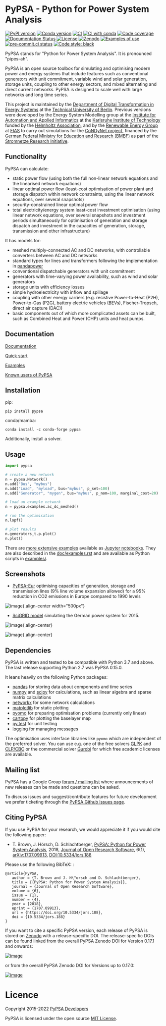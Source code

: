 # PyPSA - Python for Power System Analysis


[![PyPI version](https://img.shields.io/pypi/v/pypsa.svg)](https://pypi.python.org/pypi/pypsa)
[![Conda version](https://img.shields.io/conda/vn/conda-forge/pypsa.svg)](https://anaconda.org/conda-forge/pypsa)
[![CI](https://github.com/pypsa/pypsa/actions/workflows/CI.yml/badge.svg)](https://github.com/pypsa/pypsa/actions/workflows/CI.yml)
[![CI with conda](https://github.com/pypsa/pypsa/actions/workflows/CI-conda.yml/badge.svg)](https://github.com/pypsa/pypsa/actions/workflows/CI-conda.yml)
[![Code coverage](https://codecov.io/gh/PyPSA/PyPSA/branch/master/graph/badge.svg?token=kCpwJiV6Jr)](https://codecov.io/gh/PyPSA/PyPSA)
[![Documentation Status](https://readthedocs.org/projects/pypsa/badge/?version=latest)](https://pypsa.readthedocs.io/en/latest/?badge=latest)
[![License](https://img.shields.io/pypi/l/pypsa.svg)](LICENSE.txt)
[![Zenodo](https://zenodo.org/badge/DOI/10.5281/zenodo.3946412.svg)](https://doi.org/10.5281/zenodo.3946412)
[![Examples of use](https://mybinder.org/badge_logo.svg)](https://mybinder.org/v2/gh/PyPSA/PyPSA/master?filepath=examples%2Fnotebooks)
[![pre-commit.ci status](https://results.pre-commit.ci/badge/github/PyPSA/PyPSA/master.svg)](https://results.pre-commit.ci/latest/github/PyPSA/PyPSA/master)
[![Code style: black](https://img.shields.io/badge/code%20style-black-000000.svg)](https://github.com/psf/black)

PyPSA stands for "Python for Power System Analysis". It is pronounced
"pipes-ah".

PyPSA is an open source toolbox for simulating and optimising modern power and
energy systems that include features such as conventional generators with unit
commitment, variable wind and solar generation, storage units, coupling to other
energy sectors, and mixed alternating and direct current networks. PyPSA is
designed to scale well with large networks and long time series.

This project is maintained by the [Department of Digital Transformation in
Energy Systems](https://tub-ensys.github.io) at the [Technical University of
Berlin](https://www.tu.berlin). Previous versions were developed by the Energy
System Modelling group at the [Institute for Automation and Applied
Informatics](https://www.iai.kit.edu/english/index.php) at the [Karlsruhe
Institute of Technology](http://www.kit.edu/english/index.php) funded by the
[Helmholtz Association](https://www.helmholtz.de/en/), and by the [Renewable
Energy
Group](https://fias.uni-frankfurt.de/physics/schramm/renewable-energy-system-and-network-analysis/)
at [FIAS](https://fias.uni-frankfurt.de/) to carry out simulations for the
[CoNDyNet project](http://condynet.de/), financed by the [German Federal
Ministry for Education and Research (BMBF)](https://www.bmbf.de/en/index.html)
as part of the [Stromnetze Research
Initiative](http://forschung-stromnetze.info/projekte/grundlagen-und-konzepte-fuer-effiziente-dezentrale-stromnetze/).

## Functionality

PyPSA can calculate:

-   static power flow (using both the full non-linear network equations and the
    linearised network equations)
-   linear optimal power flow (least-cost optimisation of power plant and
    storage dispatch within network constraints, using the linear network
    equations, over several snapshots)
-   security-constrained linear optimal power flow
-   total electricity/energy system least-cost investment optimisation (using
    linear network equations, over several snapshots and investment periods
    simultaneously for optimisation of generation and storage dispatch and
    investment in the capacities of generation, storage, transmission and other
    infrastructure)

It has models for:

-   meshed multiply-connected AC and DC networks, with controllable converters
    between AC and DC networks
-   standard types for lines and transformers following the implementation in
    [pandapower](https://www.pandapower.org/)
-   conventional dispatchable generators with unit commitment
-   generators with time-varying power availability, such as wind and solar
    generators
-   storage units with efficiency losses
-   simple hydroelectricity with inflow and spillage
-   coupling with other energy carriers (e.g. resistive Power-to-Heat (P2H),
    Power-to-Gas (P2G), battery electric vehicles (BEVs), Fischer-Tropsch,
    direct air capture (DAC))
-   basic components out of which more complicated assets can be built, such as
    Combined Heat and Power (CHP) units and heat pumps.

## Documentation

[Documentation](https://pypsa.readthedocs.io/en/latest/index.html)

[Quick start](https://pypsa.readthedocs.io/en/latest/quick_start.html)

[Examples](https://pypsa.readthedocs.io/en/latest/examples-basic.html)

[Known users of
PyPSA](https://pypsa.readthedocs.io/en/latest/users.html)

## Installation

pip:

```pip install pypsa```

conda/mamba:

```conda install -c conda-forge pypsa```

Additionally, install a solver.

## Usage

```py
import pypsa 

# create a new network 
n = pypsa.Network()
n.add("Bus", "mybus")
n.add("Load", "myload", bus="mybus", p_set=100)
n.add("Generator", "mygen", bus="mybus", p_nom=100, marginal_cost=20)

# load an example network
n = pypsa.examples.ac_dc_meshed() 

# run the optimisation
n.lopf()

# plot results
n.generators_t.p.plot()
n.plot()
```

There are [more extensive
examples](https://pypsa.readthedocs.io/en/latest/examples-basic.html)
available as [Jupyter notebooks](https://jupyter.org/). They are also
described in the [doc/examples.rst](doc/examples.rst) and are available
as Python scripts in [examples/](examples/).

## Screenshots

-   [PyPSA-Eur](https://github.com/PyPSA/pypsa-eur) optimising
    capacities of generation, storage and transmission lines (9% line
    volume expansion allowed) for a 95% reduction in CO2 emissions in
    Europe compared to 1990 levels

![image](doc/img/elec_s_256_lv1.09_Co2L-3H.png){.align-center
width="500px"}

-   [SciGRID model](https://power.scigrid.de/) simulating the German
    power system for 2015.

![image](doc/img/stacked-gen_and_storage-scigrid.png){.align-center}

![image](doc/img/lmp_and_line-loading.png){.align-center}

## Dependencies

PyPSA is written and tested to be compatible with Python 3.7 and above.
The last release supporting Python 2.7 was PyPSA 0.15.0.

It leans heavily on the following Python packages:

-   [pandas](http://pandas.pydata.org/) for storing data about
    components and time series
-   [numpy](http://www.numpy.org/) and [scipy](http://scipy.org/) for
    calculations, such as linear algebra and sparse matrix calculations
-   [networkx](https://networkx.github.io/) for some network
    calculations
-   [matplotlib](https://matplotlib.org/) for static plotting
-   [pyomo](http://www.pyomo.org/) for preparing optimisation problems
    (currently only linear)
-   [cartopy](https://scitools.org.uk/cartopy) for plotting the
    baselayer map
-   [py.test](http://pytest.org/) for unit testing
-   [logging](https://docs.python.org/3/library/logging.html) for
    managing messages

The optimisation uses interface libraries like `pyomo` which are
independent of the preferred solver. You can use e.g. one of the free
solvers [GLPK](https://www.gnu.org/software/glpk/) and
[CLP/CBC](https://github.com/coin-or/Cbc/) or the commercial solver
[Gurobi](http://www.gurobi.com/) for which free academic licenses are
available.

## Mailing list

PyPSA has a Google Group [forum / mailing
list](https://groups.google.com/group/pypsa) where announcements of new
releases can be made and questions can be asked.

To discuss issues and suggest/contribute features for future development
we prefer ticketing through the [PyPSA Github Issues
page](https://github.com/PyPSA/PyPSA/issues).

## Citing PyPSA

If you use PyPSA for your research, we would appreciate it if you would
cite the following paper:

-   T. Brown, J. Hörsch, D. Schlachtberger, [PyPSA: Python for Power
    System Analysis](https://arxiv.org/abs/1707.09913), 2018, [Journal
    of Open Research
    Software](https://openresearchsoftware.metajnl.com/), 6(1),
    [arXiv:1707.09913](https://arxiv.org/abs/1707.09913),
    [DOI:10.5334/jors.188](https://doi.org/10.5334/jors.188)

Please use the following BibTeX: :

    @article{PyPSA,
       author = {T. Brown and J. H\"orsch and D. Schlachtberger},
       title = {{PyPSA: Python for Power System Analysis}},
       journal = {Journal of Open Research Software},
       volume = {6},
       issue = {1},
       number = {4},
       year = {2018},
       eprint = {1707.09913},
       url = {https://doi.org/10.5334/jors.188},
       doi = {10.5334/jors.188}
    }

If you want to cite a specific PyPSA version, each release of PyPSA is
stored on [Zenodo](https://zenodo.org/) with a release-specific DOI. The
release-specific DOIs can be found linked from the overall PyPSA Zenodo
DOI for Version 0.17.1 and onwards:

[![image](https://zenodo.org/badge/DOI/10.5281/zenodo.3946412.svg)](https://doi.org/10.5281/zenodo.3946412)

or from the overall PyPSA Zenodo DOI for Versions up to 0.17.0:

[![image](https://zenodo.org/badge/DOI/10.5281/zenodo.786605.svg)](https://doi.org/10.5281/zenodo.786605)

# Licence

Copyright 2015-2022 [PyPSA
Developers](https://pypsa.readthedocs.io/en/latest/developers.html)

PyPSA is licensed under the open source [MIT
License](https://github.com/PyPSA/PyPSA/blob/master/LICENSE.txt).

